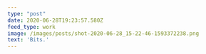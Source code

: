 ```yaml
---
type: "post"
date: 2020-06-28T19:23:57.580Z
feed_type: work
image: /images/posts/shot-2020-06-28_15-22-46-1593372238.png
text: 'Bits.'
---
```

